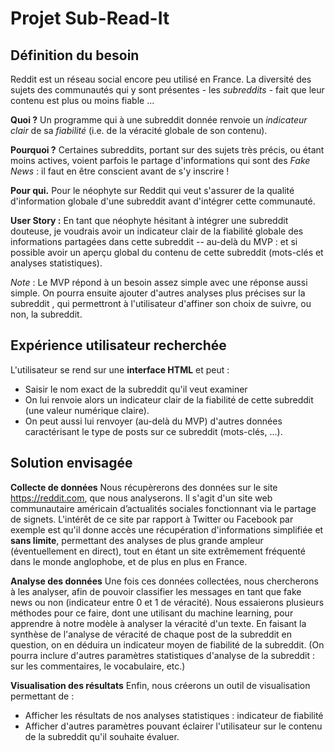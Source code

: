 # Projet Sub-Read-It

## Définition du besoin

Reddit est un réseau social encore peu utilisé en France. La diversité des sujets des communautés qui y sont présentes - les *subreddits* - fait que leur contenu est plus ou moins fiable ...

**Quoi ?** Un programme qui à une subreddit donnée renvoie un *indicateur clair* de sa *fiabilité* (i.e. de la véracité globale de son contenu).

**Pourquoi ?** Certaines subreddits, portant sur des sujets très précis, ou étant moins actives, voient parfois le partage d'informations qui sont des *Fake News* : il faut en être conscient avant de s'y inscrire !

**Pour qui.** Pour le néophyte sur Reddit qui veut s'assurer de la qualité d'information globale d'une subreddit avant d'intégrer cette communauté.

**User Story :** En tant que néophyte hésitant à intégrer une subreddit douteuse, je voudrais avoir un indicateur clair de la fiabilité globale des informations partagées dans cette subreddit -- au-delà du MVP : et si possible avoir un aperçu global du contenu de cette subreddit (mots-clés et analyses statistiques).

*Note* : Le MVP répond à un besoin assez simple avec une réponse aussi simple. On pourra ensuite ajouter d'autres analyses plus précises sur la subreddit , qui permettront à l'utilisateur d'affiner son choix de suivre, ou non, la subreddit.

## Expérience utilisateur recherchée

L'utilisateur se rend sur une **interface HTML** et peut :

- Saisir le nom exact de la subreddit qu'il veut examiner
- On lui renvoie alors un indicateur clair de la fiabilité de cette subreddit (une valeur numérique claire).
- On peut aussi lui renvoyer (au-delà du MVP) d'autres données caractérisant le type de posts sur ce subreddit (mots-clés, ...).


## Solution envisagée
**Collecte de données**
Nous récupèrerons des données sur le site https://reddit.com, que nous analyserons. Il s'agit d'un site web communautaire américain d’actualités sociales fonctionnant via le partage de signets. L'intérêt de ce site par rapport à Twitter ou Facebook par exemple est qu'il donne accès une récupération d'informations simplifiée et **sans limite**, permettant des analyses de plus grande ampleur (éventuellement en direct), tout en étant un site extrêmement fréquenté dans le monde anglophobe, et de plus en plus en France.

**Analyse des données**
Une fois ces données collectées, nous chercherons à les analyser, afin de pouvoir classifier les messages en tant que fake news ou non (indicateur entre 0 et 1 de véracité).
Nous essaierons plusieurs méthodes pour ce faire, dont une utilisant du machine learning, pour apprendre à notre modèle à analyser la véracité d'un texte.
En faisant la synthèse de l'analyse de véracité de chaque post de la subreddit en question, on en déduira un indicateur moyen de fiabilité de la subreddit.
(On pourra inclure d'autres paramètres statistiques d'analyse de la subreddit : sur les commentaires, le vocabulaire, etc.)

**Visualisation des résultats**
Enfin, nous créerons un outil de visualisation permettant de : 

- Afficher les résultats de nos analyses statistiques : indicateur de fiabilité
- Afficher d'autres paramètres pouvant éclairer l'utilisateur sur le contenu de la subreddit qu'il souhaite évaluer.